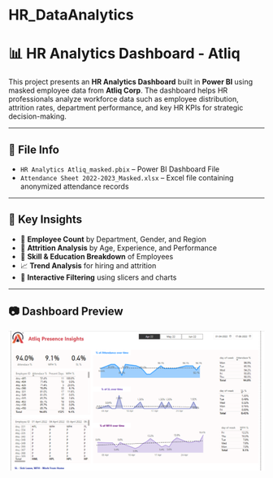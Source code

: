 # HR_DataAnalytics
# 📊 HR Analytics Dashboard - Atliq 

This project presents an **HR Analytics Dashboard** built in **Power BI** using masked employee data from **Atliq Corp**. The dashboard helps HR professionals analyze workforce data such as employee distribution, attrition rates, department performance, and key HR KPIs for strategic decision-making.

---

## 📁 File Info
- `HR Analytics Atliq_masked.pbix` – Power BI Dashboard File
- `Attendance Sheet 2022-2023_Masked.xlsx` – Excel file containing anonymized attendance records
---

## 🎯 Key Insights

- 👥 **Employee Count** by Department, Gender, and Region
- 🔁 **Attrition Analysis** by Age, Experience, and Performance
- 🧠 **Skill & Education Breakdown** of Employees
- 📈 **Trend Analysis** for hiring and attrition
- 📌 **Interactive Filtering** using slicers and charts

---

## 📷 Dashboard Preview
![Dashboard Preview](HR_DATAANALYTICS.png)




